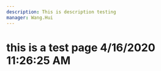 ```yaml
---
description: This is description testing
manager: Wang.Hui
---
```

# this is a test page 4/16/2020 11:26:25 AM